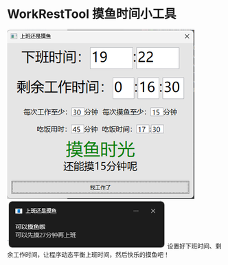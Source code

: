 # WorkRestTool 摸鱼时间小工具
![](./example.png)
![](./example-toast.png)
设置好下班时间、剩余工作时间，让程序动态平衡上班时间，然后快乐的摸鱼吧！